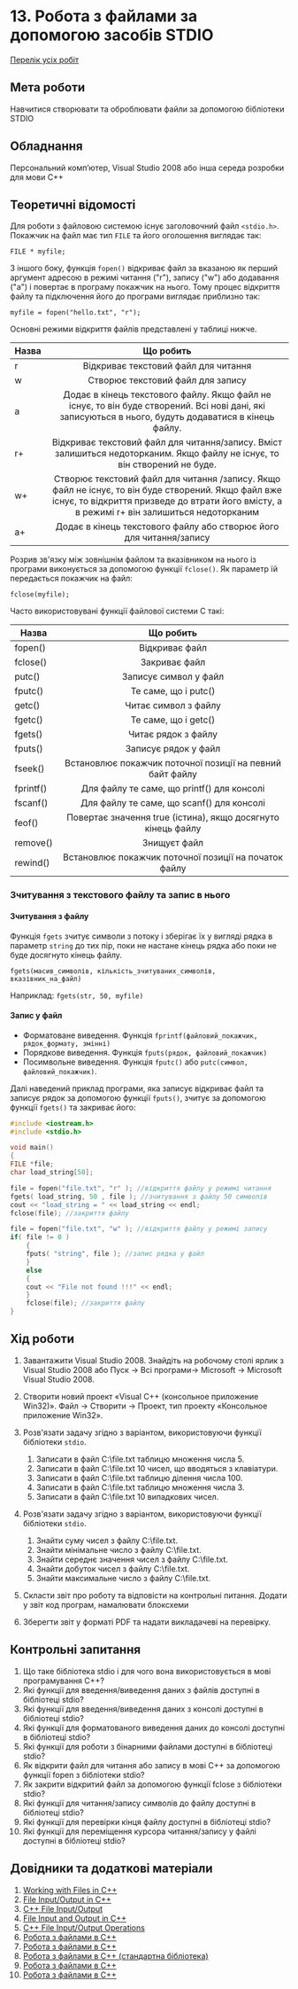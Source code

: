 # 13. Робота з файлами за допомогою засобів STDIO

[Перелік усіх робіт](README.md)

## Мета роботи 

Навчитися створювати та оброблювати файли за допомогою бібліотеки STDIO

## Обладнання

Персональний комп’ютер, Visual Studio 2008 або інша середа розробки для мови C++


## Теоретичні відомості

Для роботи з файловою системою існує заголовочний файл `<stdio.h>`. Покажчик на файл має тип `FILE` та його оголошення виглядає так:

`FILE * myfile;`

З іншого боку, функція `fopen()` відкриває файл за вказаною як перший аргумент адресою в режимі читання ("r"), запису ("w") або додавання ("a") і повертає в програму покажчик на нього. Тому процес відкриття файлу та підключення його до програми виглядає приблизно так: 

`myfile = fopen("hello.txt", "r");`

Основні режими відкриття файлів представлені у таблиці нижче.           

| Назва         | Що робить          |
| ------------- |:------------------:| 
| r   |Відкриває текстовий файл для читання|
| w     |Створює текстовий файл для запису|
| a  |Додає в кінець текстового файлу. Якщо файл не існує, то він буде створений. Всі нові дані, які записуються в нього, будуть додаватися в кінець файлу.|
| r+  |Відкриває  текстовий файл для читання/запису. Вміст залишиться недоторканим. Якщо файлу не існує, то він створений не буде.|
| w+   |Створює текстовий файл для читання /запису. Якщо файл не існує, то він буде створений. Якщо файл вже існує, то відкриття призведе до втрати його вмісту, а в режимі r+ він залишиться недоторканим|
| a+  |Додає в кінець текстового файлу або створює його для читання/запису|

Розрив зв'язку між зовнішнім файлом та вказівником на нього із програми виконується за допомогою функції `fclose()`. Як параметр їй передається покажчик на файл:

`fclose(myfile);`

Часто використовувані функції файлової системи С такі:

| Назва         | Що робить          |
| ------------- |:------------------:| 
| fopen()    |  	Відкриває файл     |
| fclose()     | Закриває файл  |
| putc()  |  	Записує  символ у файл  |
| fputc()  |  	Те саме, що і putc()    |
| getc()  |  	Читає символ з файлу    |
| fgetc() |  	Те саме, що і getc()    |
| fgets()  |  	Читає рядок з файлу     |
| fputs()   |  	Записує  рядок у файл   |
| fseek()  |  	Встановлює  покажчик поточної позиції на певний байт файлу    |
| fprintf()  | Для файлу те саме, що printf() для консолі    |
| fscanf()  | Для файлу те саме, що scanf() для консолі   |
| feof()  | Повертає значення true (істина), якщо досягнуто кінець файлу     |
| remove() |  	Знищуєт файл     |
| rewind()  |  	Встановлює  покажчик поточної позиції на початок файлу    |


### Зчитування з текстового файлу та запис в нього

#### Зчитування з файлу

Функція `fgets` зчитує символи з потоку і зберігає їх у вигляді рядка в параметр `string` до тих пір, поки не настане кінець рядка або поки не буде досягнуто кінець файлу.

`fgets(масив_символів, кількість_зчитуваних_символів, вказівник_на_файл)`

Наприклад: `fgets(str, 50, myfile)`

#### Запис у файл

* Форматоване виведення. Функція `fprintf(файловий_покажчик, рядок_формату, змінні)`
* Порядкове виведення. Функція `fputs(рядок, файловий_покажчик)`
* Посимвольне виведення. Функція `fputc()` або `putc(символ, файловий_покажчик)`.

Далі наведений приклад програми, яка записує відкриває файл  та записує рядок за допомогою функції `fputs()`, зчитує за допомогою функції `fgets()` та закриває його:

```cpp
#include <iostream.h>
#include <stdio.h>

void main()
{
FILE *file;
char load_string[50];

file = fopen("file.txt", "r" ); //відкриття файлу у режимі читання
fgets( load_string, 50 , file ); //зчитування з файлу 50 символів
cout << "load_string = " << load_string << endl;
fclose(file); //закриття файлу     

file = fopen("file.txt", "w" ); //відкриття файлу у режимі запису
if( file != 0 )
    {
    fputs( "string", file ); //запис рядка у файл
    } 
    else
    {
    cout << "File not found !!!" << endl;
    }
    fclose(file); //закриття файлу 
}
```

## Хід роботи

1. Завантажити Visual Studio 2008. Знайдіть на робочому столі ярлик з Visual Studio 2008 або Пуск → Всі програми→ Microsoft → Microsoft Visual Studio 2008.

2. Створити новий проект «Visual C++ (консольное приложение Win32)». Файл → Cтворити → Проект, тип проекту «Консольное приложение Win32».

3. Розв'язати задачу згідно з варіантом, використовуючи функції бібліотеки `stdio`.

	1. Записати в файл C:\file.txt таблицю множення числа 5.
	2. Записати в файл C:\file.txt 10 чисел, що вводяться з клавіатури.
	3. Записати в файл C:\file.txt таблицю ділення числа 100.
	4. Записати в файл C:\file.txt таблицю множення числа 3.
	5. Записати в файл C:\file.txt 10 випадкових чисел.
   
4. Розв'язати задачу згідно з варіантом, використовуючи функції бібліотеки `stdio`.

	1. Знайти суму чисел з файлу C:\file.txt.
	2. Знайти мінімальне число з файлу C:\file.txt.
	3. Знайти середнє значення чисел з файлу C:\file.txt.
	4. Знайти добуток чисел з файлу C:\file.txt.
	5. Знайти максимальне число з файлу C:\file.txt.

5. Скласти звіт про роботу та відповісти на контрольні питання. Додати у звіт код програм, намалювати блоксхеми

6. Зберегти звіт у форматі PDF та надати викладачеві на перевірку.

## Контрольні запитання

1. Що таке бібліотека stdio і для чого вона використовується в мові програмування C++?
2. Які функції для введення/виведення даних з файлів доступні в бібліотеці stdio?
3. Які функції для введення/виведення даних з консолі доступні в бібліотеці stdio?
4. Які функції для форматованого виведення даних до консолі доступні в бібліотеці stdio?
5. Які функції для роботи з бінарними файлами доступні в бібліотеці stdio?
6. Як відкрити файл для читання або запису в мові C++ за допомогою функції fopen з бібліотеки stdio?
7. Як закрити відкритий файл за допомогою функції fclose з бібліотеки stdio?
8. Які функції для читання/запису символів до файлу доступні в бібліотеці stdio?
9. Які функції для перевірки кінця файлу доступні в бібліотеці stdio?
10. Які функції для переміщення курсора читання/запису у файлі доступні в бібліотеці stdio?

## Довідники та додаткові матеріали

1. [Working with Files in C++](https://www.geeksforgeeks.org/working-with-files-in-c-c/)
2. [File Input/Output in C++](https://www.geeksforgeeks.org/file-handling-c-classes/) 
3. [C++ File Input/Output](https://www.w3schools.com/cpp/cpp_files.asp)
4. [File Input and Output in C++](https://www.programiz.com/cpp-programming/files-input-output)
5. [C++ File Input/Output Operations](https://www.javatpoint.com/cpp-file-input-output-operations)
6. [Робота з файлами в С++](https://prog-cpp.blogspot.com/2012/05/blog-post.html)
7. [Робота з файлами в C++](https://studassistent.com/cpp-file/)
8. [Робота з файлами в C++ (стандартна бібліотека)](https://smart-programmer.com.ua/c-file/)
9. [Робота з файлами в C++](https://tocode.ru/curses/cpp-files)
10. [Робота з файлами в C++](https://www.ukrprog.com.ua/kursy-c/20-c-files)

